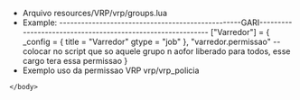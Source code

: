 <html>
    <head>
        <title>
            Passo a Passo
        </title>
    </head>
    <body>
       <ul>
        <li>
            Arquivo resources/VRP/vrp/groups.lua 
        </li>
        <li>
            Example:
            --------------------------------------------------GARI------------------------------------------------------------
                ["Varredor"] = {
                    _config = {
                        title = "Varredor"
                        gtype = "job"
                    },
                    "varredor.permissao" -- colocar no script que so aquele grupo n aofor liberado para todos, esse cargo tera essa permissao
                }
        </li>
        <li>
            Exemplo uso da permissao VRP vrp/vrp_policia
        </li>
       </ul>
    
    </body>
</html>